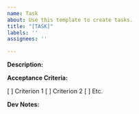 ```yaml
---
name: Task
about: Use this template to create tasks.
title: "[TASK]"
labels: ''
assignees: ''

---
```


**Description:**

**Acceptance Criteria:**

[ ] Criterion 1
[ ] Criterion 2
[ ] Etc.

**Dev Notes:**

